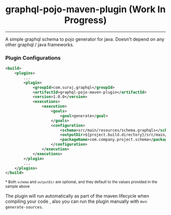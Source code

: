 <h1 align="center">
    graphql-pojo-maven-plugin (Work In Progress)
</h1>
<hr />
A simple graphql schema to pojo generator for java. Doesn't depend on any other graphql / java frameworks.


### Plugin Configurations

```xml
<build>
    <plugins>
        ...
        <plugin>
            <groupId>com.suraj.graphql</groupId>
            <artifactId>graphql-pojo-maven-plugin</artifactId>
            <version>1.0.0</version>
            <executions>
                <execution>
                    <goals>
                        <goal>generate</goal>
                    </goals>
                    <configuration>
                        <schema>src/main/resources/schema.graphqls</schema>
                        <outputDir>${project.build.directory}/src/main/java/</outputDir>
                        <packageName>com.company.project.schema</packageName>
                    </configuration>
                </execution>
            </executions>
        </plugin>
        ...
    </plugins>
</build>
```
<sub>* Both `schema` and `outputDir` are optional, and they default to the values provided in the sample above</sub>

The plugin will run automatically as part of the maven lifecycle when compiling your code , also you can run the plugin manually with `mvn generate-sources`.
